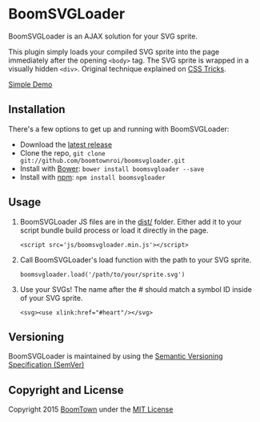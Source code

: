 # BoomSVGLoader

BoomSVGLoader is an AJAX solution for your SVG sprite.

This plugin simply loads your compiled SVG sprite into the page immediately after the opening <code>&lt;body&gt;</code> tag. The SVG sprite is wrapped in a visually hidden <code>&lt;div&gt;</code>. Original technique explained on [CSS Tricks](https://css-tricks.com/ajaxing-svg-sprite/).

[Simple Demo](http://boomtownroi.github.io/boomsvgloader/)


## Installation

There's a few options to get up and running with BoomSVGLoader:

* Download the [latest release](https://github.com/boomtownroi/boomsvgloader/releases/latest)
* Clone the repo, `git clone git://github.com/boomtownroi/boomsvgloader.git`
* Install with [Bower](http://bower.io): `bower install boomsvgloader --save`
* Install with [npm](https://www.npmjs.com/package/boomsvgloader): `npm install boomsvgloader`


## Usage

1. BoomSVGLoader JS files are in the [dist/](https://github.com/boomtownroi/boomsvgloader/tree/master/dist) folder. Either add it to your script bundle build process or load it directly in the page.

	`<script src='js/boomsvgloader.min.js'></script>`

1. Call BoomSVGLoader's load function with the path to your SVG sprite.

	`boomsvgloader.load('/path/to/your/sprite.svg')`

1. Use your SVGs! The name after the # should match a symbol ID inside of your SVG sprite.

	`<svg><use xlink:href="#heart"/></svg>`


## Versioning

BoomSVGLoader is maintained by using the [Semantic Versioning Specification (SemVer)](http://semver.org/)


## Copyright and License

Copyright 2015 [BoomTown](http://boomtownroi.com) under the [MIT License](https://github.com/BoomTownROI/boomsvgloader/blob/master/LICENSE.md)